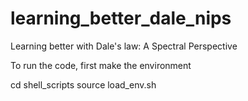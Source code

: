 # learning_better_dale_nips
Learning better with Dale's law: A Spectral Perspective

To run the code, first make the environment

cd shell_scripts
source load_env.sh


